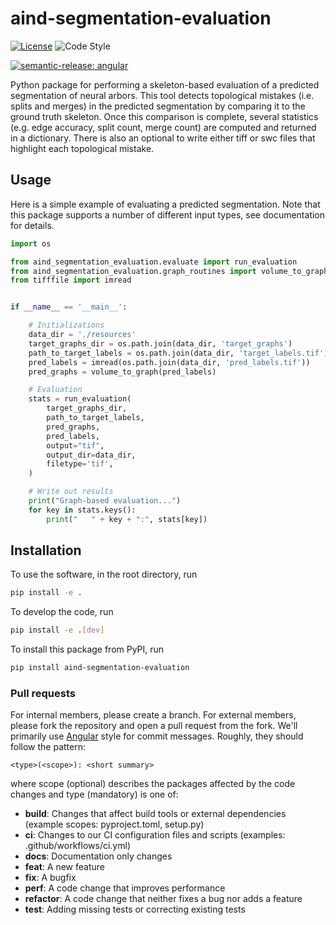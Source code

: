 # aind-segmentation-evaluation

[![License](https://img.shields.io/badge/license-MIT-brightgreen)](LICENSE)
![Code Style](https://img.shields.io/badge/code%20style-black-black)

[![semantic-release: angular](https://img.shields.io/badge/semantic--release-angular-e10079?logo=semantic-release)](https://github.com/semantic-release/semantic-release)

Python package for performing a skeleton-based evaluation of a predicted segmentation of neural arbors. This tool detects topological mistakes (i.e. splits and merges) in the predicted segmentation by comparing it to the ground truth skeleton. Once this comparison is complete, several statistics (e.g. edge accuracy, split count, merge count) are computed and returned in a dictionary. There is also an optional to write either tiff or swc files that highlight each topological mistake.


## Usage

Here is a simple example of evaluating a predicted segmentation. Note that this package supports a number of different input types, see documentation for details. 

```python
import os

from aind_segmentation_evaluation.evaluate import run_evaluation
from aind_segmentation_evaluation.graph_routines import volume_to_graph 
from tifffile import imread


if __name__ == '__main__':

    # Initializations
    data_dir = './resources'
    target_graphs_dir = os.path.join(data_dir, 'target_graphs')
    path_to_target_labels = os.path.join(data_dir, 'target_labels.tif')
    pred_labels = imread(os.path.join(data_dir, 'pred_labels.tif'))
    pred_graphs = volume_to_graph(pred_labels)

    # Evaluation
    stats = run_evaluation(
        target_graphs_dir,
        path_to_target_labels,
        pred_graphs,
        pred_labels,
        output="tif",
        output_dir=data_dir,
        filetype='tif',
    )

    # Write out results
    print("Graph-based evaluation...")
    for key in stats.keys():
        print("   " + key + ":", stats[key])

```

## Installation
To use the software, in the root directory, run
```bash
pip install -e .
```

To develop the code, run
```bash
pip install -e .[dev]
```

To install this package from PyPI, run
```bash
pip install aind-segmentation-evaluation
```

### Pull requests

For internal members, please create a branch. For external members, please fork the repository and open a pull request from the fork. We'll primarily use [Angular](https://github.com/angular/angular/blob/main/CONTRIBUTING.md#commit) style for commit messages. Roughly, they should follow the pattern:
```text
<type>(<scope>): <short summary>
```

where scope (optional) describes the packages affected by the code changes and type (mandatory) is one of:

- **build**: Changes that affect build tools or external dependencies (example scopes: pyproject.toml, setup.py)
- **ci**: Changes to our CI configuration files and scripts (examples: .github/workflows/ci.yml)
- **docs**: Documentation only changes
- **feat**: A new feature
- **fix**: A bugfix
- **perf**: A code change that improves performance
- **refactor**: A code change that neither fixes a bug nor adds a feature
- **test**: Adding missing tests or correcting existing tests
